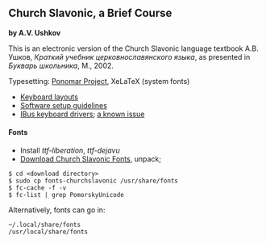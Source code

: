 ## Church Slavonic, a Brief Course

**by A.V. Ushkov**

This is an electronic version of the Church Slavonic language textbook А.В. Ушков, *Краткий учебник церковнославянского языка*, as presented in *Букварь школьника*, М., 2002.

Typesetting: [Ponomar Project](http://sci.ponomar.net), XeLaTeX (system fonts)

- [Keyboard layouts](http://sci.ponomar.net/keyboard.html)
- [Software setup guidelines](http://sci.ponomar.net/users.html)
- [IBus keyboard drivers](http://www.ponomar.net/apt/); [a known issue](https://github.com/typiconman/m17n-cu/issues/3)

#### Fonts

- Install *ttf-liberation*, *ttf-dejavu*
- [Download Church Slavonic Fonts](https://www.ponomar.net/files/fonts-churchslavonic.zip?_ga=2.259133578.1877773033.1558533869-234991592.1558533869), unpack;
```
$ cd <download directory>
$ sudo cp fonts-churchslavonic /usr/share/fonts
$ fc-cache -f -v
$ fc-list | grep PomorskyUnicode
```
Alternatively, fonts can go in:
```
~/.local/share/fonts
/usr/local/share/fonts
```